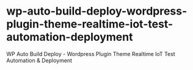 # wp-auto-build-deploy-wordpress-plugin-theme-realtime-iot-test-automation-deployment
WP Auto Build Deploy - Wordpress Plugin Theme Realtime IoT Test Automation &amp; Deployment
